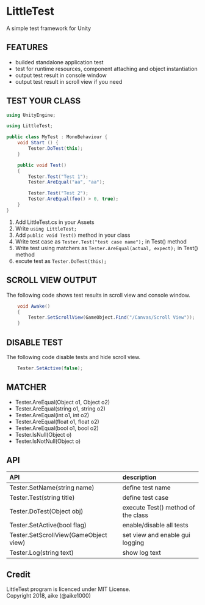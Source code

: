 LittleTest
===
A simple test framework for Unity

## FEATURES
 - builded standalone application test
 - test for runtime resources, component attaching and object instantiation
 - output test result in console window
 - output test result in scroll view if you need


## TEST YOUR CLASS

```cs
using UnityEngine;

using LittleTest;

public class MyTest : MonoBehaviour {
    void Start () {
        Tester.DoTest(this);
    }

    public void Test()
    {
        Tester.Test("Test 1");
        Tester.AreEqual("aa", "aa");

        Tester.Test("Test 2");
        Tester.AreEqual(foo() > 0, true);
    }
}

```

 1. Add LittleTest.cs in your Assets
 1. Write `using LittleTest;`
 1. Add `public void Test()` method in your class
 1. Write test case as `Tester.Test("test case name");` in Test() method
 1. Write test using matchers as `Tester.AreEqual(actual, expect);` in Test() method
 1. excute test as `Tester.DoTest(this);`


## SCROLL VIEW OUTPUT
The following code shows test results in scroll view and console window.

```cs
    void Awake()
    {
        Tester.SetScrollView(GameObject.Find("/Canvas/Scroll View"));
    }
```

## DISABLE TEST
The following code disable tests and hide scroll view.

```cs
    Tester.SetActive(false);
```

## MATCHER
 - Tester.AreEqual(Object o1, Object o2)
 - Tester.AreEqual(string o1, string o2)
 - Tester.AreEqual(int o1, int o2)
 - Tester.AreEqual(float o1, float o2)
 - Tester.AreEqual(bool o1, bool o2)
 - Tester.IsNull(Object o)
 - Tester.IsNotNull(Object o)

## API
| API | description |
|:----|:------------|
| Tester.SetName(string name) | define test name |
| Tester.Test(string title) | define test case |
| Tester.DoTest(Object obj) | execute Test() method of the class |
| Tester.SetActive(bool flag) | enable/disable all tests |
| Tester.SetScrollView(GameObject view) | set view and enable gui logging |
| Tester.Log(string text) | show log text |

## Credit
LittleTest program is licenced under MIT License.  
Copyright 2018, aike (@aike1000)

